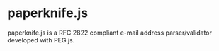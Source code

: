 paperknife.js
=============

paperknife.js is a RFC 2822 compliant e-mail address parser/validator developed with PEG.js.
